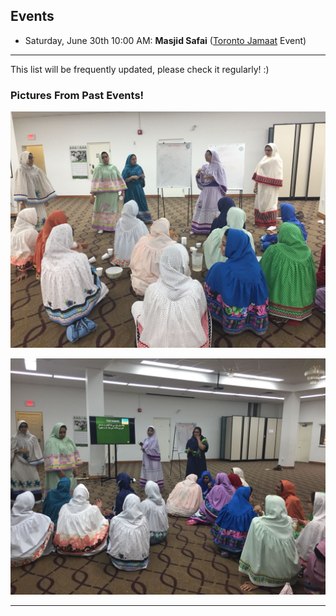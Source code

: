 ## Events 

*   Saturday, June 30th 10:00 AM: **Masjid Safai** (<a href="https://www.torontojamat.com">Toronto Jamaat</a> Event)


* * *

This list will be frequently updated, please check it regularly! :) 


### Pictures From Past Events! 

![sihoriramadan](sihoriparty.png)

![sihorione](sihoriparty2.png)

* * *
